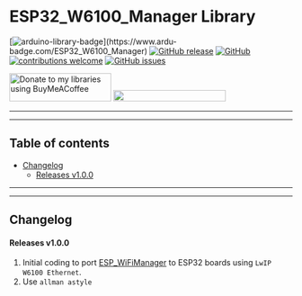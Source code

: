 # ESP32_W6100_Manager Library

[![arduino-library-badge](https://www.ardu-badge.com/badge/ESP32_W6100_Manager.svg?)](https://www.ardu-badge.com/ESP32_W6100_Manager)
[![GitHub release](https://img.shields.io/github/release/khoih-prog/ESP32_W6100_Manager.svg)](https://github.com/khoih-prog/ESP32_W6100_Manager/releases)
[![GitHub](https://img.shields.io/github/license/mashape/apistatus.svg)](https://github.com/khoih-prog/ESP32_W6100_Manager/blob/main/LICENSE)
[![contributions welcome](https://img.shields.io/badge/contributions-welcome-brightgreen.svg?style=flat)](#Contributing)
[![GitHub issues](https://img.shields.io/github/issues/khoih-prog/ESP32_W6100_Manager.svg)](http://github.com/khoih-prog/ESP32_W6100_Manager/issues)

<a href="https://www.buymeacoffee.com/khoihprog6" title="Donate to my libraries using BuyMeACoffee"><img src="https://cdn.buymeacoffee.com/buttons/v2/default-yellow.png" alt="Donate to my libraries using BuyMeACoffee" style="height: 50px !important;width: 181px !important;" ></a>
<a href="https://www.buymeacoffee.com/khoihprog6" title="Donate to my libraries using BuyMeACoffee"><img src="https://img.shields.io/badge/buy%20me%20a%20coffee-donate-orange.svg?logo=buy-me-a-coffee&logoColor=FFDD00" style="height: 20px !important;width: 200px !important;" ></a>


---
---

## Table of contents

* [Changelog](#changelog)
  * [Releases v1.0.0](#releases-v100)



---
---

## Changelog

#### Releases v1.0.0

1. Initial coding to port [ESP_WiFiManager](https://github.com/khoih-prog/ESP_WiFiManager) to ESP32 boards using `LwIP W6100 Ethernet`.
2. Use `allman astyle`


